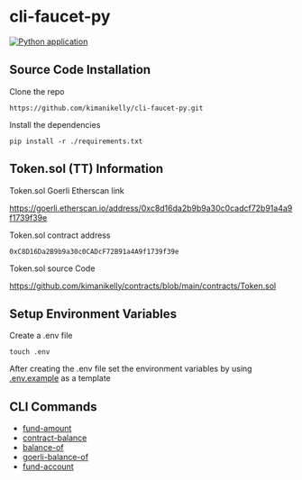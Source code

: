 # cli-faucet-py

[![Python application](https://github.com/kimanikelly/cli-faucet-py/actions/workflows/python-app.yml/badge.svg)](https://github.com/kimanikelly/cli-faucet-py/actions/workflows/python-app.yml)

## Source Code Installation

Clone the repo

```
https://github.com/kimanikelly/cli-faucet-py.git
```

Install the dependencies

```
pip install -r ./requirements.txt
```

## Token.sol (TT) Information

Token.sol Goerli Etherscan link

https://goerli.etherscan.io/address/0xc8d16da2b9b9a30c0cadcf72b91a4a9f1739f39e

Token.sol contract address

```
0xC8D16Da2B9b9a30c0CADcF72B91a4A9f1739f39e
```

Token.sol source Code

https://github.com/kimanikelly/contracts/blob/main/contracts/Token.sol

## Setup Environment Variables

Create a .env file

```
touch .env
```

After creating the .env file set the environment variables by using [.env.example](.env.example) as a template

## CLI Commands

- [fund-amount](docs/fundAmount.md)
- [contract-balance](docs/contractBalance.md)
- [balance-of](docs/balanceOf.md)
- [goerli-balance-of](docs/goerliBalanceOf.md)
- [fund-account](docs/fundAccount.md)

